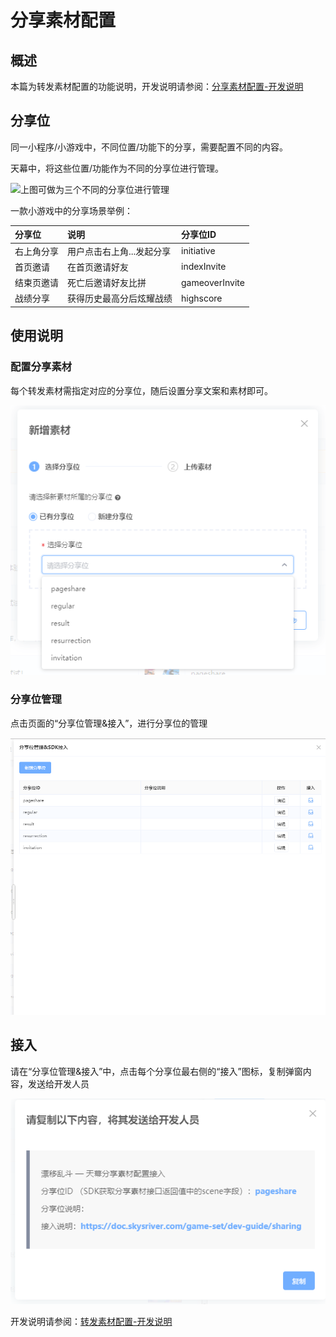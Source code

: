 # 分享素材配置

## 概述

本篇为转发素材配置的功能说明，开发说明请参阅：[分享素材配置-开发说明](../dev-guide/sharing/)

## **分享位**

同一小程序/小游戏中，不同位置/功能下的分享，需要配置不同的内容。

天幕中，将这些位置/功能作为不同的分享位进行管理。

![&#x4E0A;&#x56FE;&#x53EF;&#x505A;&#x4E3A;&#x4E09;&#x4E2A;&#x4E0D;&#x540C;&#x7684;&#x5206;&#x4EAB;&#x4F4D;&#x8FDB;&#x884C;&#x7BA1;&#x7406;](https://cdn.kuaiyugo.com/plat/cms/plat/2019-02-20_4d8e3760-34bd-11e9-8a41-695d0962f26d.png)

一款小游戏中的分享场景举例：

| 分享位 | 说明 | 分享位ID |
| :--- | :--- | :--- |
| 右上角分享 | 用户点击右上角...发起分享 | initiative |
| 首页邀请 | 在首页邀请好友 | indexInvite |
| 结束页邀请 | 死亡后邀请好友比拼 | gameoverInvite |
| 战绩分享 | 获得历史最高分后炫耀战绩 | highscore |

## 使用说明

### 配置分享素材

每个转发素材需指定对应的分享位，随后设置分享文案和素材即可。

![&#x5206;&#x4E3A;&#x4E24;&#x6B65;&#xFF1A;&#x9009;&#x5B9A;&#x5206;&#x4EAB;&#x4F4D;&#xFF0C;&#x4E0A;&#x4F20;&#x7D20;&#x6750;](../../.gitbook/assets/qq-jie-tu-20191012165452-1-1-1-1-1%20%282%29.png)

### **分享位管理**

点击页面的“分享位管理&接入”，进行分享位的管理

![](../../.gitbook/assets/qq-jie-tu-20191012165452-1-1-1-1.png)

## 接入

请在“分享位管理&接入”中，点击每个分享位最右侧的“接入”图标，复制弹窗内容，发送给开发人员

![&#x53EF;&#x590D;&#x5236;&#x8BE5;&#x5185;&#x5BB9;&#xFF0C;&#x76F4;&#x63A5;&#x53D1;&#x9001;&#x5F00;&#x53D1;&#xFF0C;&#x63D0;&#x9AD8;&#x6C9F;&#x901A;&#x6548;&#x7387;](../../.gitbook/assets/qq-jie-tu-20191012165452-1-1-1-1-1%20%281%29.png)

开发说明请参阅：[转发素材配置-开发说明](../dev-guide/sharing/)

